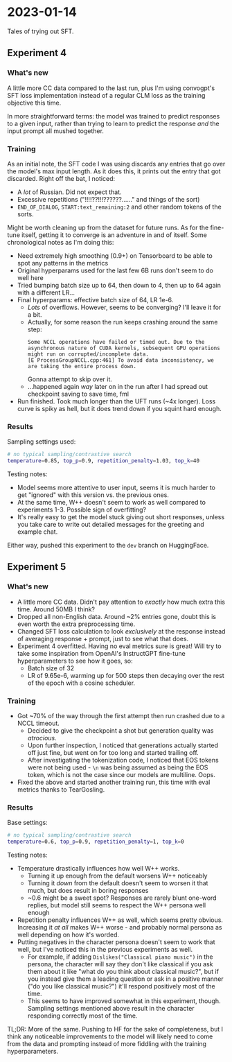 # 2023-01-14

Tales of trying out SFT.

## Experiment 4

### What's new

A little more CC data compared to the last run, plus I'm using convogpt's SFT loss implementation instead of a regular CLM loss as the training objective this time.

In more straightforward terms: the model was trained to predict responses to a given input, rather than trying to learn to predict the response _and_ the input prompt all mushed together.

### Training

As an initial note, the SFT code I was using discards any entries that go over the model's max input length. As it does this, it prints out the entry that got discarded. Right off the bat, I noticed:

- A _lot_ of Russian. Did not expect that.
- Excessive repetitions ("!!!!??!!!??????......" and things of the sort)
- `END_OF_DIALOG`, `START:text_remaining:2` and other random tokens of the sorts.

Might be worth cleaning up from the dataset for future runs. As for the fine-tune itself, getting it to converge is an adventure in and of itself. Some chronological notes as I'm doing this:

- Need extremely high smoothing (0.9+) on Tensorboard to be able to spot any patterns in the metrics
- Original hyperparams used for the last few 6B runs don't seem to do well here
- Tried bumping batch size up to 64, then down to 4, then up to 64 again with a different LR...
- Final hyperparams: effective batch size of 64, LR 1e-6.
  - _Lots_ of overflows. However, seems to be converging? I'll leave it for a bit.
  - Actually, for some reason the run keeps crashing around the same step:
    ```
    Some NCCL operations have failed or timed out. Due to the asynchronous nature of CUDA kernels, subsequent GPU operations might run on corrupted/incomplete data.
    [E ProcessGroupNCCL.cpp:461] To avoid data inconsistency, we are taking the entire process down.
    ```
    Gonna attempt to skip over it.
  - ...happened again _way_ later on in the run after I had spread out checkpoint saving to save time, fml
- Run finished. Took much longer than the UFT runs (~4x longer). Loss curve is spiky as hell, but it does trend down if you squint hard enough.

### Results

Sampling settings used:

```bash
# no typical sampling/contrastive search
temperature=0.85, top_p=0.9, repetition_penalty=1.03, top_k=40
```

Testing notes:

- Model seems more attentive to user input, seems it is much harder to get "ignored" with this version vs. the previous ones.
- At the same time, W++ doesn't seem to work as well compared to experiments 1-3. Possible sign of overfitting?
- It's really easy to get the model stuck giving out short responses, unless you take care to write out detailed messages for the greeting and example chat.

Either way, pushed this experiment to the `dev` branch on HuggingFace.

## Experiment 5

### What's new

- A little more CC data. Didn't pay attention to _exactly_ how much extra this time. Around 50MB I think?
- Dropped all non-English data. Around ~2% entries gone, doubt this is even worth the extra preprocessing time.
- Changed SFT loss calculation to look _exclusively_ at the response instead of averaging response + prompt, just to see what that does.
- Experiment 4 overfitted. Having no eval metrics sure is great! Will try to take some inspiration from OpenAI's InstructGPT fine-tune hyperparameters to see how it goes, so:
  - Batch size of 32
  - LR of 9.65e-6, warming up for 500 steps then decaying over the rest of the epoch with a cosine scheduler.

### Training

- Got ~70% of the way through the first attempt then run crashed due to a NCCL timeout.
  - Decided to give the checkpoint a shot but generation quality was _atrocious_.
  - Upon further inspection, I noticed that generations actually started off just fine, but went on for too long and started trailing off.
  - After investigating the tokenization code, I noticed that EOS tokens were not being used - `\n` was being assumed as being the EOS token, which is not the case since our models are multiline. Oops.
- Fixed the above and started another training run, this time with eval metrics thanks to TearGosling.

### Results

Base settings:

```bash
# no typical sampling/contrastive search
temperature=0.6, top_p=0.9, repetition_penalty=1, top_k=0
```

Testing notes:

- Temperature drastically influences how well W++ works.
  - Turning it up enough from the default worsens W++ noticeably
  - Turning it _down_ from the default doesn't seem to worsen it that much, but does result in boring responses
  - ~0.6 might be a sweet spot? Responses are rarely blunt one-word replies, but model still seems to respect the W++ persona well enough
- Repetition penalty influences W++ as well, which seems pretty obvious. Increasing it _at all_ makes W++ worse - and probably normal persona as well depending on how it's worded.
- Putting negatives in the character persona doesn't seem to work that well, but I've noticed this in the previous experiments as well.
  - For example, if adding `Dislikes("Classical piano music")` in the persona, the character will say they don't like classical if you ask them about it like "what do you think about classical music?", but if you instead give them a leading question or ask in a positive manner ("do you like classical music?") it'll respond positively most of the time.
  - This seems to have improved somewhat in this experiment, though. Sampling settings mentioned above result in the character responding correctly most of the time.

TL;DR: More of the same. Pushing to HF for the sake of completeness, but I think any noticeable improvements to the model will likely need to come from the data and prompting instead of more fiddling with the training hyperparameters.
